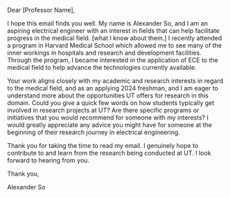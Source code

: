 
Dear [Professor Name],  
  
I hope this email finds you well. My name is Alexander So, and I am an aspiring electrical engineer with an interest in fields that can help facilitate progress in the medical field. [what I know about them.] I recently attended a program in Harvard Medical School which allowed me to see many of the inner workings in hospitals and research and development facilities. Through the program, I became interested in the application of ECE to the medical field to help advance the technologies currently available. 
  
Your work aligns closely with my academic and research interests in regard to the medical field, and as an applying 2024 freshman, and I am eager to understand more about the opportunities UT offers for research in this domain. Could you give a quick few words on how students typically get involved in research projects at UT? Are there specific programs or initiatives that you would recommend for someone with my interests? I would greatly appreciate any advice you might have for someone at the beginning of their research journey in electrical engineering.  
  
Thank you for taking the time to read my email. I genuinely hope to contribute to and learn from the research being conducted at UT. I look forward to hearing from you.  
  
Thank you,  
  
Alexander So